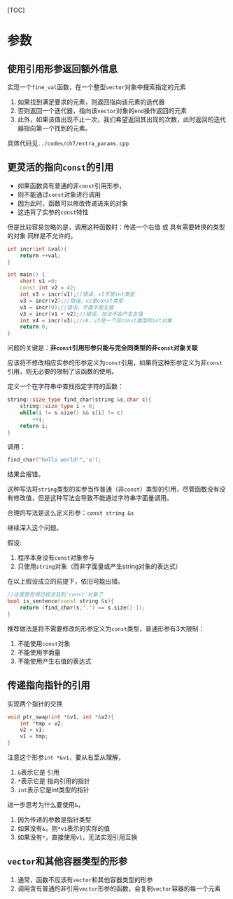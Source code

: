 [TOC]

# 参数
## 使用引用形参返回额外信息
实现一个`fine_val`函数，在一个整型`vector`对象中搜索指定的元素
1. 如果找到满足要求的元素，则返回指向该元素的迭代器
2. 否则返回一个迭代器，指向该`vector`对象的`end`操作返回的元素
3. 此外，如果该值出现不止一次，我们希望返回其出现的次数，此时返回的迭代器指向第一个找到的元素。

具体代码见`../codes/ch7/extra_params.cpp`

## 更灵活的指向`const`的引用
- 如果函数具有普通的非`const`引用形参，
- 则不能通过`const`对象进行调用
- 因为此时，函数可以修改传递进来的对象
- 这违背了实参的`const`特性

但是比较容易忽略的是，调用这种函数时：传递一个右值 或 具有需要转换的类型的对象 同样是不允许的。

```c++
int incr(int &val){
    return ++val;
}

int main() {
    short v1 =0;
    const int v2 = 42;
    int v3 = incr(v1);//错误，v1不是int类型
    v3 = incr(v2);//错误，v2是const类型
    v3 = incr(0);//错误，字面不是左值
    v3 = incr(v1 + v2);//错误，加法不会产生左值
    int v4 = incr(v3);//ok，v3是一个非const类型的int对象
    return 0;
}
```

问题的关键是：**非`const`引用形参只能与完全同类型的非`const`对象关联**

应该将不修改相应实参的形参定义为`const`引用，如果将这种形参定义为非`const`引用，则无必要的限制了该函数的使用。

定义一个在字符串中查找指定字符的函数：
```c++
string::size_type find_char(string &s,char c){
    string::size_type i = 0;
    while(i != s.size() && s[i] != c)
        ++i;
    return i;
}
```

调用：
```c++
find_char("hello world!",'o');
```
结果会报错。

这种写法将`string`类型的实参当作普通（非`const`）类型的引用，尽管函数没有没有修改值，但是这种写法会导致不能通过字符串字面量调用。

合理的写法是这么定义形参：`const string &s`

继续深入这个问题。

假设:
1. 程序本身没有`const`对象参与
2. 只使用`string`对象（而非字面量或产生string对象的表达式）

在以上假设成立的前提下，依旧可能出错。
```c++
//这里我觉得已经涉及到`const`对象了
bool is_sentence(const string &s){
    return (find_char(s,'.') == s.size()-1);
}
```

推荐做法是将不需要修改的形参定义为`const`类型，普通形参有3大限制：
1. 不能使用`const`对象
2. 不能使用字面量
3. 不能使用产生右值的表达式

## 传递指向指针的引用
实现两个指针的交换
```c++
void ptr_swap(int *&v1, int *&v2){
    int *tmp = v2;
    v2 = v1;
    v1 = tmp;
}
```
注意这个形参`int *&v1`，要从右至从理解，
1. `&`表示它是 引用
2. `*`表示它是 指向引用的指针
3. `int`表示它是int类型的指针

进一步思考为什么要使用`&`，
1. 因为传递的参数是指针类型
2. 如果没有`&`，则`*v1`表示的实际的值
3. 如果没有`*`，直接使用`v1`，无法实现引用互换

## `vector`和其他容器类型的形参
1. 通常，函数不应该有`vector`和其他容器类型的形参
2. 调用含有普通的非引用`vector`形参的函数，会复制`vector`容器的每一个元素

